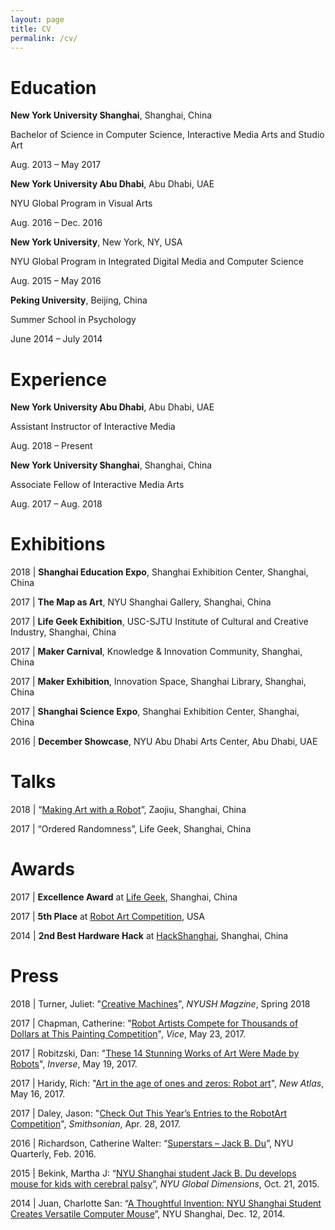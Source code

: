 ```yaml
---
layout: page
title: CV
permalink: /cv/
---
```


# Education 

**New York University Shanghai**, Shanghai, China

Bachelor of Science in Computer Science, Interactive Media Arts and Studio Art

Aug. 2013 – May 2017

**New York University Abu Dhabi**, Abu Dhabi, UAE

NYU Global Program in Visual Arts

Aug. 2016 – Dec. 2016

**New York University**, New York, NY, USA

NYU Global Program in Integrated Digital Media and Computer Science

Aug. 2015 – May 2016

**Peking University**, Beijing, China

Summer School in Psychology

June 2014 – July 2014

# Experience

**New York University Abu Dhabi**, Abu Dhabi, UAE

Assistant Instructor of Interactive Media

Aug. 2018 – Present

**New York University Shanghai**, Shanghai, China

Associate Fellow of Interactive Media Arts

Aug. 2017 – Aug. 2018

# Exhibitions

2018 \| **Shanghai Education Expo**, Shanghai Exhibition Center, Shanghai, China

2017 \| **The Map as Art**, NYU Shanghai Gallery, Shanghai, China

2017 \| **Life Geek Exhibition**, USC-SJTU Institute of Cultural and Creative Industry, Shanghai, China

2017 \| **Maker Carnival**, Knowledge & Innovation Community, Shanghai, China

2017 \| **Maker Exhibition**, Innovation Space, Shanghai Library, Shanghai, China

2017 \| **Shanghai Science Expo**, Shanghai Exhibition Center, Shanghai, China

2016 \| **December Showcase**, NYU Abu Dhabi Arts Center, Abu Dhabi, UAE

# Talks

2018 \| “[Making Art with a Robot](https://www.bilibili.com/video/av27211915/)”, Zaojiu, Shanghai, China

2017 \| “Ordered Randomness”, Life Geek, Shanghai, China

# Awards

2017 \| **Excellence Award** at [Life Geek](https://v.qq.com/x/page/a0620ky9lbx.html), Shanghai, China

2017 \| **5th Place** at [Robot Art Competition](https://robotart.org/2017-winners/), USA

2014 \| **2nd Best Hardware Hack** at [HackShanghai](http://2014.hackshanghai.com), Shanghai, China

# Press

2018 \| Turner, Juliet: "[Creative Machines](https://cdn.shanghai.nyu.edu/sites/default/files/nyush_spring2018_english.pdf)", _NYUSH Magzine_, Spring 2018

2017 \| Chapman, Catherine: "[Robot Artists Compete for Thousands of Dollars at This Painting Competition](https://creators.vice.com/en_au/article/xwqk3n/robot-artists-compete-for-thousands-of-dollars-at-this-painting-competition)", _Vice_, May 23, 2017.

2017 \| Robitzski, Dan: "[These 14 Stunning Works of Art Were Made by Robots](https://www.inverse.com/article/31847-2017-robot-art-competition-winners)", _Inverse_, May 19, 2017.

2017 \| Haridy, Rich: "[Art in the age of ones and zeros: Robot art](https://newatlas.com/art-ones-and-zeros-robotart-painting/49538/)", _New Atlas_, May 16, 2017.

2017 \| Daley, Jason: "[Check Out This Year’s Entries to the RobotArt Competition](https://www.smithsonianmag.com/smart-news/check-out-entries-years-robotart-competition-180963071/#PibviKXRXsyu1Sq7.99)", _Smithsonian_, Apr. 28, 2017.

2016 \| Richardson, Catherine Walter: “[Superstars – Jack B. Du](https://www.nyu.edu/admissions/undergraduate-admissions/life-at-nyu/spring2016/superstars.html)”, NYU Quarterly, Feb. 2016.

2015 \| Bekink, Martha J: “[NYU Shanghai student Jack B. Du develops mouse for kids with cerebral palsy](https://wp.nyu.edu/global_dimensions/2015/10/21/nyu-shanghai-student-jack-b-du-develops-mouse-for-kids-with-cerebral-palsy/)”, _NYU Global Dimensions_, Oct. 21, 2015.

2014 \| Juan, Charlotte San: “[A Thoughtful Invention: NYU Shanghai Student Creates Versatile Computer Mouse](https://shanghai.nyu.edu/news/joy-mouse)”, NYU Shanghai, Dec. 12, 2014.
